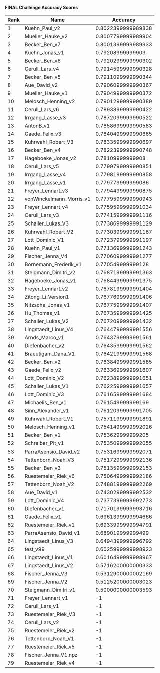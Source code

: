 **FINAL Challenge Accuracy Scores**



|Rank|Name|Accuracy|
|----|-----|---|
|1|Kuehn_Paul_v2|0.8022399999989838|
|2|Mueller_Hauke_v2|0.8007799999989904|
|3|Becker_Ben_v7|0.8001399999989933|
|4|Kuehn_Jonas_v1|0.79208999999903|
|5|Becker_Ben_v6|0.7920299999990302|
|6|Cerull_Lars_v4|0.7914599999990328|
|7|Becker_Ben_v5|0.7911099999990344|
|8|Aue_David_v2|0.7906099999990367|
|9|Mueller_Hauke_v1|0.7904999999990372|
|10|Melosch_Henning_v2|0.7901299999990389|
|11|Cerull_Lars_v6|0.7893899999990422|
|12|Irrgang_Lasse_v3|0.7872099999990522|
|13|AntonB_v1|0.7858699999990583|
|14|Gaede_Felix_v3|0.7840499999990665|
|15|Kuhrwahl_Robert_V3|0.7833599999990697|
|16|Becker_Ben_v4|0.7822399999990748|
|17|Hageboeke_Jonas_v2|0.78109999999908|
|18|Cerull_Lars_v5|0.7799799999990851|
|19|Irrgang_Lasse_v4|0.7798199999990858|
|20|Irrgang_Lasse_v1|0.779779999999086|
|21|Freyer_Lennart_v3|0.7794499999990875|
|22|vonWinckelmann_Morris_v1|0.7779599999990943|
|23|Freyer_Lennart_v4|0.7759599999991034|
|24|Cerull_Lars_v3|0.7741599999991116|
|25|Schaller_Lukas_V3|0.7738699999991129|
|26|Kuhrwahl_Robert_V2|0.7730399999991167|
|27|Lott_Dominic_V1|0.7723799999991197|
|28|Kuehn_Paul_v1|0.7713699999991243|
|29|Fischer_Jenna_V4|0.7706099999991277|
|30|Bornemann_Frederik_v1|0.770549999999128|
|31|Steigmann_Dimitri_v2|0.7687199999991363|
|32|Hageboeke_Jonas_v1|0.7684499999991375|
|33|Freyer_Lennart_v2|0.7678199999991404|
|34|Zitong_Li_Version1|0.7677699999991406|
|35|Nitzsche_Jonas_v1|0.7677599999991407|
|36|Hu_Thomas_v1|0.7673599999991425|
|37|Schaller_Lukas_V2|0.7672099999991432|
|38|Lingstaedt_Linus_V4|0.7644799999991556|
|39|Arnds_Marco_v1|0.7643799999991561|
|40|Diefenbacher_v2|0.7643599999991562|
|41|Braeutigam_Dana_V1|0.7642199999991568|
|42|Becker_Ben_v2|0.7638499999991585|
|43|Gaede_Felix_v2|0.7633699999991607|
|44|Lott_Dominic_V2|0.7623899999991651|
|45|Schaller_Lukas_V1|0.7622599999991657|
|46|Lott_Dominic_V3|0.7616599999991684|
|47|Michaelis_Ben_v1|0.761549999999169|
|48|Sinn_Alexander_v1|0.7612099999991705|
|49|Kuhrwahl_Robert_V1|0.7571199999991891|
|50|Melosch_Henning_v1|0.7541499999992026|
|51|Becker_Ben_v1|0.753629999999205|
|52|Schreiber_Pit_v1|0.7535099999992055|
|53|ParraAsensio_David_v2|0.7531699999992071|
|54|Tettenborn_Noah_V3|0.7517299999992136|
|55|Becker_Ben_v3|0.7513599999992153|
|56|Ruestemeier_Riek_v6|0.7506499999992186|
|57|Tettenborn_Noah_V2|0.7488199999992269|
|58|Aue_David_v1|0.7430299999992532|
|59|Lott_Dominic_V4|0.7377399999992773|
|60|Diefenbacher_v1|0.7170199999993716|
|61|Gaede_Felix_v1|0.6961399999994666|
|62|Ruestemeier_Riek_v1|0.6933999999994791|
|63|ParraAsensio_David_v1|0.689019999999499|
|64|Lingstaedt_Linus_V3|0.6494399999996792|
|65|test_v99|0.6025999999998923|
|66|Lingstaedt_Linus_V1|0.6016499999998967|
|67|Lingstaedt_Linus_V2|0.5716200000000333|
|68|Fischer_Jenna_V3|0.5312900000002169|
|69|Fischer_Jenna_V2|0.5125200000003023|
|70|Steigmann_Dimitri_v1|0.5000000000003593|
|71|Freyer_Lennart_v1|-1|
|72|Cerull_Lars_v1|-1|
|73|Ruestemeier_Riek_V3|-1|
|74|Cerull_Lars_v2|-1|
|75|Ruestemeier_Riek_v2|-1|
|76|Tettenborn_Noah_V1|-1|
|77|Ruestemeier_Riek_v5|-1|
|78|Fischer_Jenna_V1.npz|-1|
|79|Ruestemeier_Riek_v4|-1|
